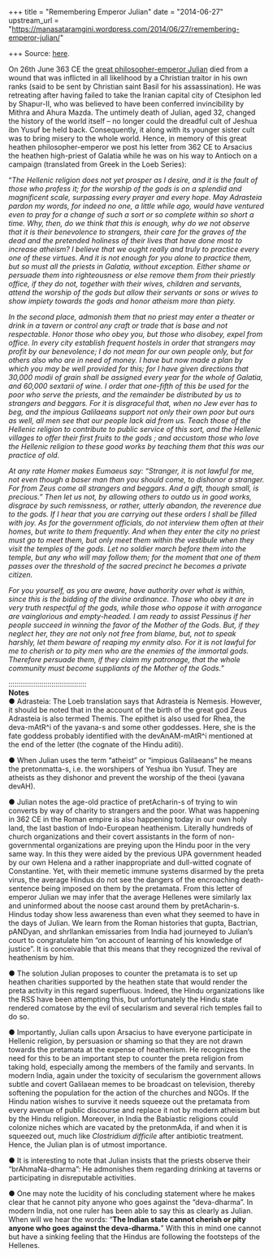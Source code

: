 +++
title = "Remembering Emperor Julian"
date = "2014-06-27"
upstream_url = "https://manasataramgini.wordpress.com/2014/06/27/remembering-emperor-julian/"

+++
Source: [here](https://manasataramgini.wordpress.com/2014/06/27/remembering-emperor-julian/).

On 26th June 363 CE the [great philosopher-emperor
Julian](https://manasataramgini.wordpress.com/2006/07/27/emperor-julian/ "Emperor Julian")
died from a wound that was inflicted in all likelihood by a Christian
traitor in his own ranks (said to be sent by Christian saint Basil for
his assassination). He was retreating after having failed to take the
Iranian capital city of Ctesiphon led by Shapur-II, who was believed to
have been conferred invincibility by Mithra and Ahura Mazda. The
untimely death of Julian, aged 32, changed the history of the world
itself – no longer could the dreadful cult of Jeshua ibn Yusuf be held
back. Consequently, it along with its younger sister cult was to bring
misery to the whole world. Hence, in memory of this great heathen
philosopher-emperor we post his letter from 362 CE to Arsacius the
heathen high-priest of Galatia while he was on his way to Antioch on a
campaign (translated from Greek in the Loeb Series):

“*The Hellenic religion does not yet prosper as I desire, and it is the
fault of those who profess it; for the worship of the gods is on a
splendid and magnificent scale, surpassing every prayer and every hope.
May Adrasteia pardon my words, for indeed no one, a little while ago,
would have ventured even to pray for a change of such a sort or so
complete within so short a time. Why, then, do we think that this is
enough, why do we not observe that it is their benevolence to strangers,
their care for the graves of the dead and the pretended holiness of
their lives that have done most to increase atheism? I believe that we
ought really and truly to practice every one of these virtues. And it is
not enough for you alone to practice them, but so must all the priests
in Galatia, without exception. Either shame or persuade them into
righteousness or else remove them from their priestly office, if they do
not, together with their wives, children and servants, attend the
worship of the gods but allow their servants or sons or wives to show
impiety towards the gods and honor atheism more than piety.*

*In the second place, admonish them that no priest may enter a theater
or drink in a tavern or control any craft or trade that is base and not
respectable. Honor those who obey you, but those who disobey, expel from
office. In every city establish frequent hostels in order that strangers
may profit by our benevolence; I do not mean for our own people only,
but for others also who are in need of money. I have but now made a plan
by which you may be well provided for this; for I have given directions
that 30,000 modii of grain shall be assigned every year for the whole of
Galatia, and 60,000 sextarii of wine. I order that one-fifth of this be
used for the poor who serve the priests, and the remainder be
distributed by us to strangers and beggars. For it is disgraceful that,
when no Jew ever has to beg, and the impious Galilaeans support not only
their own poor but ours as well, all men see that our people lack aid
from us. Teach those of the Hellenic religion to contribute to public
service of this sort, and the Hellenic villages to offer their first
fruits to the gods ; and accustom those who love the Hellenic religion
to these good works by teaching them that this was our practice of old.*

*At any rate Homer makes Eumaeus say: “Stranger, it is not lawful for
me, not even though a baser man than you should come, to dishonor a
stranger. For from Zeus come all strangers and beggars. And a gift,
though small, is precious.” Then let us not, by allowing others to outdo
us in good works, disgrace by such remissness, or rather, utterly
abandon, the reverence due to the gods. If I hear that you are carrying
out these orders I shall be filled with joy. As for the government
officials, do not interview them often at their homes, but write to them
frequently. And when they enter the city no priest must go to meet them,
but only meet them within the vestibule when they visit the temples of
the gods. Let no soldier march before them into the temple, but any who
will may follow them; for the moment that one of them passes over the
threshold of the sacred precinct he becomes a private citizen.*

*For you yourself, as you are aware, have authority over what is within,
since this is the bidding of the divine ordinance. Those who obey it are
in very truth respectful of the gods, while those who oppose it with
arrogance are vainglorious and empty-headed. I am ready to assist
Pessinus if her people succeed in winning the favor of the Mother of the
Gods. But, if they neglect her, they are not only not free from blame,
but, not to speak harshly, let them beware of reaping my enmity also.
For it is not lawful for me to cherish or to pity men who are the
enemies of the immortal gods. Therefore persuade them, if they claim my
patronage, that the whole community must become suppliants of the Mother
of the Gods.*”

::::::::::::::::::::::::::::::::::::::  
**Notes**  
● Adrasteia: The Loeb translation says that Adrasteia is Nemesis.
However, it should be noted that in the account of the birth of the
great god Zeus Adrasteia is also termed Themis. The epithet is also used
for Rhea, the deva-mAtR^i of the yavana-s and some other goddesses.
Here, she is the fate goddess probably identified with the
devAnAM-mAtR^i mentioned at the end of the letter (the cognate of the
Hindu aditi).

● When Julian uses the term “atheist” or “impious Galilaeans” he means
the pretonmatta-s, i.e. the worshipers of Yeshua ibn Yusuf. They are
atheists as they dishonor and prevent the worship of the theoi (yavana
devAH).

● Julian notes the age-old practice of pretAcharin-s of trying to win
converts by way of charity to strangers and the poor. What was happening
in 362 CE in the Roman empire is also happening today in our own holy
land, the last bastion of Indo-European heathenism. Literally hundreds
of church organizations and their covert assistants in the form of
non-governmental organizations are preying upon the Hindu poor in the
very same way. In this they were aided by the previous UPA government
headed by our own Helena and a rather inappropriate and dull-witted
cognate of Constantine. Yet, with their memetic immune systems disarmed
by the preta virus, the average Hindus do not see the dangers of the
encroaching death-sentence being imposed on them by the pretamata. From
this letter of emperor Julian we may infer that the average Hellenes
were similarly lax and uninformed about the noose cast around them by
pretAcharin-s. Hindus today show less awareness than even what they
seemed to have in the days of Julian. We learn from the Roman histories
that gupta, Bactrian, pANDyan, and shrIlankan emissaries from India had
journeyed to Julian’s court to congratulate him “on account of learning
of his knowledge of justice”. It is conceivable that this means that
they recognized the revival of heathenism by him.

● The solution Julian proposes to counter the pretamata is to set up
heathen charities supported by the heathen state that would render the
preta activity in this regard superfluous. Indeed, the Hindu
organizations like the RSS have been attempting this, but unfortunately
the Hindu state rendered comatose by the evil of secularism and several
rich temples fail to do so.

● Importantly, Julian calls upon Arsacius to have everyone participate
in Hellenic religion, by persuasion or shaming so that they are not
drawn towards the pretamata at the expense of heathenism. He recognizes
the need for this to be an important step to counter the preta religion
from taking hold, especially among the members of the family and
servants. In modern India, again under the toxicity of secularism the
government allows subtle and covert Galilaean memes to be broadcast on
television, thereby softening the population for the action of the
churches and NGOs. If the Hindu nation wishes to survive it needs
squeeze out the pretamata from every avenue of public discourse and
replace it not by modern atheism but by the Hindu religion. Moreover, in
India the Babiastic religions could colonize niches which are vacated by
the pretonmAda, if and when it is squeezed out, much like *Clostridium
difficile* after antibiotic treatment. Hence, the Julian plan is of
utmost importance.

● It is interesting to note that Julian insists that the priests observe
their “brAhmaNa-dharma”: He admonishes them regarding drinking at
taverns or participating in disreputable activities.

● One may note the lucidity of his concluding statement where he makes
clear that he cannot pity anyone who goes against the “deva-dharma”. In
modern India, not one ruler has been able to say this as clearly as
Julian. When will we hear the words: “**The Indian state cannot cherish
or pity anyone who goes against the deva-dharma.**” With this in mind
one cannot but have a sinking feeling that the Hindus are following the
footsteps of the Hellenes.

